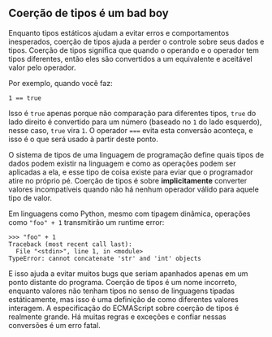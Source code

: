 <h2>Coerção de tipos é um bad boy</h2>

<p>Enquanto tipos estáticos ajudam a evitar erros e comportamentos inesperados, coerção de tipos ajuda a perder o controle sobre seus dados e tipos. Coerção de tipos significa que quando o operando e o operador tem tipos diferentes, então eles são convertidos a um equivalente e aceitável valor pelo operador.</p>

<p>Por exemplo, quando você faz:</p>
<pre><code class="lang-js"><span class="hljs-number">1</span> == <span class="hljs-literal">true</span>
</code></pre>

<p>Isso é <code>true</code> apenas porque não comparação para diferentes tipos, <code>true</code> do lado direito é convertido para um número (baseado no <code>1</code> do lado esquerdo), nesse caso, <code>true</code> vira <code>1</code>. O operador <code>===</code> evita esta conversão aconteça, e isso é o que será usado à partir deste ponto. </p>

<p>O sistema de tipos de uma linguagem de programação define quais tipos de dados podem existir na linguagem e como as operações podem ser aplicadas a ela, e esse tipo de coisa existe para eviar que o programador atire no próprio pé. Coerção de tipos é sobre <b>implicitamente</b> converter valores incompatíveis quando não há nenhum operador válido para aquele tipo de valor.</p>

<p>Em linguagens como Python, mesmo com tipagem dinâmica, operações como <code>"foo" + 1</code> transmitirão um runtime error:</p>

<pre><code class="lang-python"><span class="hljs-meta">&gt;&gt;&gt; </span><span class="hljs-string">"foo"</span> + <span class="hljs-number">1</span>
Traceback (most recent call last):
  File <span class="hljs-string">"&lt;stdin&gt;"</span>, line <span class="hljs-number">1</span>, <span class="hljs-keyword">in</span> &lt;module&gt;
TypeError: cannot concatenate <span class="hljs-string">'str'</span> <span class="hljs-keyword">and</span> <span class="hljs-string">'int'</span> objects
</code></pre>

<p>E isso ajuda a evitar muitos bugs que seriam apanhados apenas em um ponto distante do programa. Coerção de tipos é um nome incorreto, enquanto valores não tenham tipos no senso de linguagens tipadas estáticamente, mas isso é uma definição de como diferentes valores interagem. A especificação do ECMAScript sobre coerção de tipos é realmente grande. Há muitas regras e exceções e confiar nessas conversões é um erro fatal.</p>